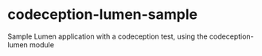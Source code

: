 # codeception-lumen-sample
Sample Lumen application with a codeception test, using the codeception-lumen module

